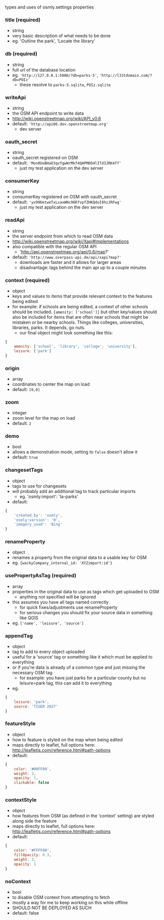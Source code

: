 types and uses of osmly.settings properties

### title (required)
- string
- very basic description of what needs to be done
- eg. 'Outline the park', 'Locate the library'

### db (required)
- string
- full url of the database location
- eg. `'http://127.0.0.1:5000/?db=parks-5'`, `'http://l33tdomain.com/?db=POIz'`
    - these resolve to `parks-5.sqlite`, `POIz.sqlite`

### writeApi
- string
- the OSM API endpoint to write data
- http://wiki.openstreetmap.org/wiki/API_v0.6
- default: `'http://api06.dev.openstreetmap.org'`
    - dev server

### oauth_secret
- string
- oauth_secret registered on OSM
- default: `'Mon0UoBHaO3qvfgwWrMkf4QAPM0O4lITd3JRK4ff'`
    - just my test application on the dev server

### consumerKey
- string
- consumerKey registered on OSM with oauth_secret
- default: `'yx996mtweTxLsaxWNc96R7vpfZHKQdoI9hzJRFwg'`
    - just my test application on the dev server

### readApi
- string
- the server endpoint from which to read OSM data
- http://wiki.openstreetmap.org/wiki/Xapi#Implementations
- also compatible with the regular OSM API
    - 'http://api.openstreetmap.org/api/0.6/map?'
- default: `'http://www.overpass-api.de/api/xapi?map?'`
    - downloads are faster and it allows for larger areas
    - disadvantage: lags behind the main api up to a couple minutes

### context (required)
- object
- keys and values to items that provide relevant context to the features being edited
- for example: if schools are being edited, a context of other schools should be included. `{amenity: ['school']}`
but other key/values should also be included for items that are often near schools that might be mistaken or be nearby schools. Things like colleges, universities, libraries, parks. It depends, go nuts.
    - our final object might look something like this:

``` js
{
    amenity: ['school', 'library', 'college', 'university'],
    leisure: ['park']
}
```

### origin
- array
- coordinates to center the map on load
- default: `[0,0]`

### zoom
- integer
- zoom level for the map on load
- default: `2`

### demo
- bool
- allows a demonstration mode, setting to `false` doesn't allow it
- default: `true`

### changesetTags
- object
- tags to use for changesets
- will probably add an additional tag to track particular imports
    - eg. 'osmly:import': 'la-parks'
- default: 

``` js
{
    'created_by': 'osmly',
    'osmly:version': '0',
    'imagery_used': 'Bing'
}
```

### renameProperty
- object
- renames a property from the original data to a usable key for OSM
- eg. `{wackyCompany_internal_id: 'XYZimport:id'}`

### usePropertyAsTag (required)
- array
- properties in the original data to use as tags which get uploaded to OSM
    - anything not specified will be ignored
- this assumes you have all tags named correctly
    - for quick fixes/adjustments use renameProperty
    - for serious changes you should fix your source data in something like QGIS
- eg. `['name', 'leisure', 'source']`

### appendTag
- object
- tag to add to every object uploaded
- useful for a 'source' tag or something like it which must be applied to everything
- or if you're data is already of a common type and just missing the necessary OSM tag
    - for example: you have just parks for a particular county but no leisure=park tag, this can add it to everything
- eg. 

``` js
{
    leisure: 'park',
    source: 'TIGER 2027'
}
```

### featureStyle
- object
- how to feature is styled on the map when being edited
- maps directly to leaflet, full options here: http://leafletjs.com/reference.html#path-options
- default:

``` js
{
    color: '#00FF00',
    weight: 3,
    opacity: 1,
    clickable: false
}
```

### contextStyle
- object
- how features from OSM (as defined in the 'context' setting) are styled along side the feature
- maps directly to leaflet, full options here: http://leafletjs.com/reference.html#path-options
- default:

``` js
{
    color: '#FFFF00',
    fillOpacity: 0.3,
    weight: 3,
    opacity: 1
}
```

### noContext
- bool
- to disable OSM context from attempting to fetch
- mostly a way for me to keep working on this while offline
- SHOULD NOT BE DEPLOYED AS SUCH
- default: false
